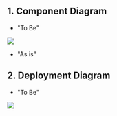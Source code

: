 ## 1.	Component Diagram 
- "To Be"

![](https://github.com/galina-al/Borsch_Production/blob/master/Documents/Diagrams/ComponentDiagramToBe.PNG?raw=true)
- "As is"

## 2.	Deployment Diagram
- "To Be"

![](https://github.com/galina-al/Borsch_Production/blob/master/Documents/Diagrams/DeploymentDiagramToBe.PNG?raw=true)
